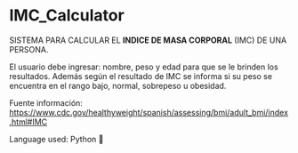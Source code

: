 # IMC_Calculator

SISTEMA PARA CALCULAR EL **INDICE DE MASA CORPORAL** (IMC) DE UNA PERSONA.

El usuario debe ingresar: nombre, peso y edad para que se le brinden los resultados. Además según el resultado de IMC se informa si su peso se encuentra en el rango bajo, normal, sobrepeso u obesidad.

Fuente información: https://www.cdc.gov/healthyweight/spanish/assessing/bmi/adult_bmi/index.html#IMC

Language used: Python 🐍
